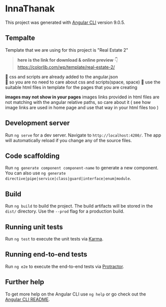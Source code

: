 # InnaThanak

This project was generated with [Angular CLI](https://github.com/angular/angular-cli) version 9.0.5.

## Tempalte

Template that we are using for this project is "Real Estate 2"
>**here is the link for download & online preview**
                   👇
>https://colorlib.com/wp/template/real-estate-2/

🔘 css and scripts are already added to the angular.json  
🔘 so you are no need to care about css and scripts(space, space)
🔘 use the suitable html files in template for the pages that you are creating

**images may not show in your pages**
images links provided in html files are not matching with the angular relative paths, so care about it
( see how image links are used in home page and use that way in your html files too )

## Development server

Run `ng serve` for a dev server. Navigate to `http://localhost:4200/`. The app will automatically reload if you change any of the source files.

## Code scaffolding

Run `ng generate component component-name` to generate a new component. You can also use `ng generate directive|pipe|service|class|guard|interface|enum|module`.

## Build

Run `ng build` to build the project. The build artifacts will be stored in the `dist/` directory. Use the `--prod` flag for a production build.

## Running unit tests

Run `ng test` to execute the unit tests via [Karma](https://karma-runner.github.io).

## Running end-to-end tests

Run `ng e2e` to execute the end-to-end tests via [Protractor](http://www.protractortest.org/).

## Further help

To get more help on the Angular CLI use `ng help` or go check out the [Angular CLI README](https://github.com/angular/angular-cli/blob/master/README.md).
